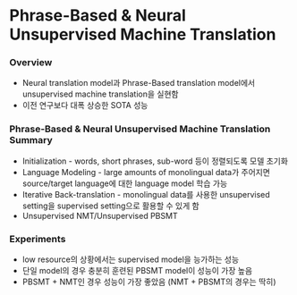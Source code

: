 # Phrase-Based & Neural Unsupervised Machine Translation

### Overview

- Neural translation model과 Phrase-Based translation model에서 unsupervised machine translation을 실현함
- 이전 연구보다 대폭 상승한 SOTA 성능

### Phrase-Based & Neural Unsupervised Machine Translation Summary

- Initialization - words, short phrases, sub-word 등이 정렬되도록 모델 초기화
- Language Modeling - large amounts of monolingual data가 주어지면 source/target language에 대한 language model 학습 가능
- Iterative Back-translation - monolingual data를 사용한 unsupervised setting을 supervised setting으로 활용할 수 있게 함
- Unsupervised NMT/Unsupervised PBSMT

### Experiments

- low resource의 상황에서는 supervised model을 능가하는 성능
- 단일 model의 경우 충분히 훈련된 PBSMT model이 성능이 가장 높음
- PBSMT + NMT인 경우 성능이 가장 좋았음 (NMT + PBSMT의 경우는 딱히)
